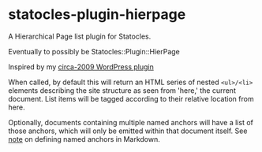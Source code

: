 # statocles-plugin-hierpage
A Hierarchical Page list plugin for Statocles.

Eventually to possibly be Statocles::Plugin::HierPage

Inspired by my [circa-2009 WordPress plugin](https://wordpress.org/plugins/hierarchical-pages/)

When called, by default this will return an HTML series of nested `<ul>/<li>` elements
describing the site structure as seen from 'here,' the current document.  List items will be tagged
according to their relative location from here.

Optionally, documents containing multiple named anchors will have a list of those anchors,
which will only be emitted within that document itself. See [note](http://stackoverflow.com/questions/5319754/cross-reference-named-anchor-in-markdown) on
defining named anchors in Markdown.
